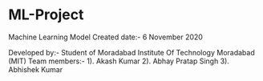 # ML-Project
Machine Learning Model
Created date:-
6 November 2020

Developed by:- 
Student of Moradabad Institute Of Technology Moradabad
(MIT)
Team members:-
1). Akash Kumar 
2). Abhay Pratap Singh
3). Abhishek Kumar 
